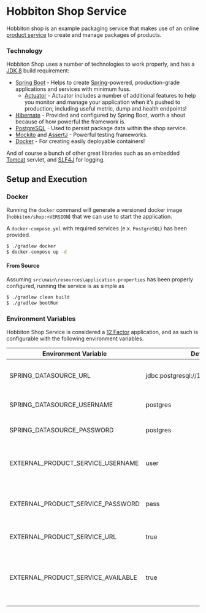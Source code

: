 # Hobbiton Shop Service

Hobbiton shop is an example packaging service that makes use of an online [product service](products-service.herokuapp.com/api/v1/products) to create and manage packages of products.

### Technology

Hobbiton Shop uses a number of technologies to work properly, and has a [JDK 8](www.oracle.com/technetwork/java/javase/downloads/jdk8-downloads-2133151.html) build requirement:

* [Spring Boot](https://projects.spring.io/spring-boot/) - Helps to create [Spring](Spring)-powered, production-grade applications and services with minimum fuss.
  * [Actuator](https://github.com/spring-projects/spring-boot/tree/master/spring-boot-project/spring-boot-actuator) - Actuator includes a number of additional features to help you monitor and manage your application when it’s pushed to production, including useful metric, dump and health endpoints!  
* [Hibernate](http://hibernate.org/) - Provided and configured by Spring Boot, worth a shout because of how powerful the framework is.
* [PostgreSQL](https://www.postgresql.org/) - Used to persist package data within the shop service.
* [Mockito](http://site.mockito.org/) and [AssertJ](http://joel-costigliola.github.io/assertj/) - Powerful testing frameworks.
* [Docker](https://www.docker.com/) - For creating easily deployable containers!

And of course a bunch of other great libraries such as an embedded [Tomcat](https://github.com/spring-projects/spring-boot/tree/master/spring-boot-project/spring-boot-starters/spring-boot-starter-tomcat) servlet, and [SLF4J](https://www.slf4j.org/) for logging.

## Setup and Execution
### Docker

Running the `docker` command will generate a versioned docker image (`hobbiton/shop:<VERSION`) that we can use to start the application. 

A `docker-compose.yml` with required services (e.x. `PostgreSQL`) has been provided.
```sh
$ ./gradlew docker
$ docker-compose up -d
```

#### From Source

Assuming `src\main\resources\application.properties` has been properly configured, running the service is as simple as

```sh
$ ./gradlew clean build
$ ./gradlew bootRun
```

### Environment Variables

Hobbiton Shop Service is considered a [12 Factor](https://12factor.net/) application, and as such is configurable with the following environment variables.

| Environment Variable | Default | Purpose |
| ------ | ------ | ------ |
| SPRING_DATASOURCE_URL | jdbc:postgresql://127.0.01:5432/shop | JDBC Url of our PostgreSQL Database.
| SPRING_DATASOURCE_USERNAME | postgres | Database user with R/W Permissions.
| SPRING_DATASOURCE_PASSWORD | postgres | Database users password.
| EXTERNAL_PRODUCT_SERVICE_USERNAME | user | Username for products service Basic HTTP Authentication.
| EXTERNAL_PRODUCT_SERVICE_PASSWORD | pass | Password for products service Basic HTTP Authentication.
| EXTERNAL_PRODUCT_SERVICE_URL | true | URL of the Product Service.
| EXTERNAL_PRODUCT_SERVICE_AVAILABLE | true | If false, a static list of products will be used instead of calling the product service.
